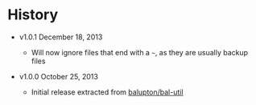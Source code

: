 # History

- v1.0.1 December 18, 2013
	- Will now ignore files that end with a `~`, as they are usually backup files

- v1.0.0 October 25, 2013
	- Initial release extracted from [balupton/bal-util](https://github.com/balupton/bal-util/blob/6501d51bc0244fce3781fc0150136f7493099237/src/lib/paths.coffee#L17-L43)

